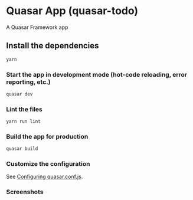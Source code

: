 # Quasar App (quasar-todo)

A Quasar Framework app

## Install the dependencies
```bash
yarn
```

### Start the app in development mode (hot-code reloading, error reporting, etc.)
```bash
quasar dev
```

### Lint the files
```bash
yarn run lint
```

### Build the app for production
```bash
quasar build
```

### Customize the configuration
See [Configuring quasar.conf.js](https://quasar.dev/quasar-cli/quasar-conf-js).

### Screenshots
[](http://qiniu.rocbj.com/Jietu20200826-175334.jpg)
[](http://qiniu.rocbj.com/Jietu20200826-175353.jpg)
[](http://qiniu.rocbj.com/Jietu20200826-175437.jpg)
